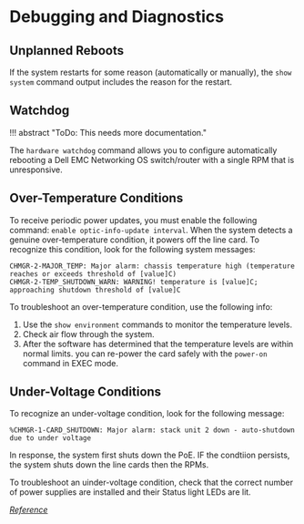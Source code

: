 # Debugging and Diagnostics

## Unplanned Reboots

If the system restarts for some reason (automatically or manually), the `show system` command output includes the reason for the restart.

## Watchdog

!!! abstract "ToDo: This needs more documentation."

The `hardware watchdog` command allows you to configure automatically rebooting a Dell EMC Networking OS switch/router with a single RPM that is unresponsive.

## Over-Temperature Conditions

To receive periodic power updates, you must enable the following command: `enable optic-info-update interval`. When the system detects a genuine over-temperature condition, it powers off the line card. To recognize this condition, look for the following system messages:

```shell
CHMGR-2-MAJOR_TEMP: Major alarm: chassis temperature high (temperature reaches or exceeds threshold of [value]C)
CHMGR-2-TEMP_SHUTDOWN_WARN: WARNING! temperature is [value]C; approaching shutdown threshold of [value]C
```

To troubleshoot an over-temperature condition, use the following info:

1. Use the `show environment` commands to monitor the temperature levels.
2. Check air flow through the system.
3. After the software has determined that the temperature levels are within normal limits. you can re-power the card safely with the `power-on` command in EXEC mode.

## Under-Voltage Conditions

To recognize an under-voltage condition, look for the following message:

`%CHMGR-1-CARD_SHUTDOWN: Major alarm: stack unit 2 down - auto-shutdown due to under voltage`

In response, the system first shuts down the PoE. IF the condtiion persists, the system shuts down the line cards then the RPMs.

To troubleshoot an uinder-voltage condition, check that the correct number of power supplies are installed and their Status light LEDs are lit.

[*Reference*](https://www.dell.com/support/manuals/en-us/dell-emc-os-9/s4048-on-9.14.2.4-config/debugging-and-diagnostics?guid=guid-3ee7236a-776d-411d-9c1b-0208901f4fbe&lang=en-us)